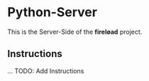 # Python-Server

This is the Server-Side of the **fireløad** project.

## Instructions

... TODO: Add Instructions
